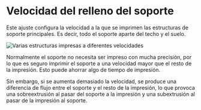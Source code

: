 Velocidad del relleno del soporte
====
Este ajuste configura la velocidad a la que se imprimen las estructuras de soporte principales. Es decir, todo el soporte aparte del techo y el suelo.

![Varias estructuras impresas a diferentes velocidades](../images/speed_difference.png)

Normalmente el soporte no necesita ser impreso con mucha precisión, por lo que es seguro imprimir el soporte a una velocidad mayor que el resto de la impresión. Esto puede ahorrar algo de tiempo de impresión.

Sin embargo, si se aumenta demasiado la velocidad, se produce una diferencia de flujo entre el soporte y el resto de la impresión, lo que provoca una sobreextrusión al pasar del soporte a la impresión y una subextrusión al pasar de la impresión al soporte.